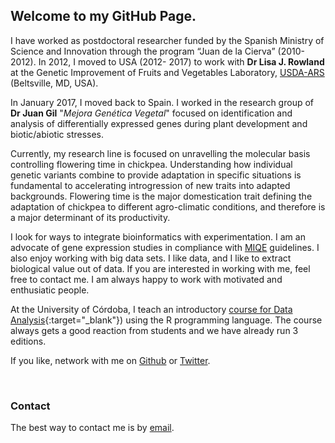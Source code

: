 ## Welcome to my GitHub Page.

I have worked as postdoctoral researcher funded by the Spanish Ministry of Science and Innovation through 
the program “Juan de la Cierva” (2010-2012). In 2012, I moved to USA (2012- 2017) to work with **Dr Lisa J. Rowland** at the Genetic Improvement of Fruits and Vegetables Laboratory, [USDA-ARS](https://www.ars.usda.gov/northeast-area/beltsville-md/beltsville-agricultural-research-center/genetic-improvement-for-fruits-vegetables-laboratory/people/lisa-rowland/) (Beltsville, MD, USA). 
  
In January 2017, I moved back to Spain. I worked in the research group of **Dr Juan Gil** "*Mejora Genética Vegetal*" focused on identification and analysis of differentially expressed genes during plant development and biotic/abiotic stresses.   
  
Currently, my research line is focused on unravelling the molecular basis controlling flowering time in chickpea. Understanding how individual genetic variants combine to provide adaptation in specific situations is fundamental to accelerating introgression of new traits into adapted backgrounds. Flowering time is the major domestication trait defining the adaptation of chickpea to different agro-climatic conditions, and therefore is a major determinant of its productivity.  
  
I look for ways to integrate bioinformatics with experimentation. I am an advocate of gene expression studies in compliance with [MIQE](http://clinchem.aaccjnls.org/content/55/4/611) guidelines. I also enjoy working with big data sets. I like data, and I like to extract biological value out of data. If you are interested in working with me, feel free to contact me. I am always happy to work with motivated and enthusiatic people.  

At the University of Córdoba, I teach an introductory [course for Data Analysis](https://jdieramon.github.io/CursoAnalisisDatos/){:target="_blank"}) using the R programming language. The course always gets a good reaction from students and we have already run 3 editions. 
  
If you like, network with me on [Github](https://github.com/jdieramon) or [Twitter](https://twitter.com/jdieramon).    

<br>
  


### Contact
The best way to contact me is by [email](mailto:jose.die@uco.es).
